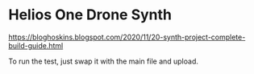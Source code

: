 # Helios One Drone Synth

https://bloghoskins.blogspot.com/2020/11/20-synth-project-complete-build-guide.html

To run the test, just swap it with the main file and upload.